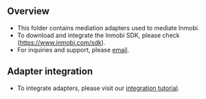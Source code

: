 ## Overview
  * This folder contains mediation adapters used to mediate Inmobi.
  * To download and integrate the Inmobi SDK, please check (https://www.inmobi.com/sdk).
  * For inquiries and support, please [email](https://support.inmobi.com).
  
## Adapter integration
  * To integrate adapters, please visit our [integration tutorial](https://support.inmobi.com/monetize/mediation-guidelines/mopub/ios-mopub-guidelines).
